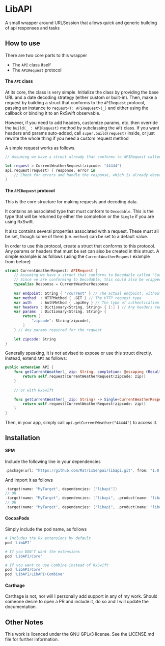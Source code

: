 # LibAPI

A small wrapper around URLSession that allows quick and generic building of api responses and tasks

## How to use

There are two core parts to this wrapper
- The `API` class itself
- The `APIRequest` protocol

#### The `API` class

At its core, the class is very simple. Initialize the class by providing the base URL and a date decoding strategy (either custom or built-in). Then, make a request by building a struct that conforms to the `APIRequest` protocol, passing an instance to `request<T: APIRequest>(_)` and either using the callback or binding it to an RxSwift observable.

However, if you need to add headers, customize params, etc. then override the `build(_ : APIRequest)` method by subclassing the `API` class. If you want headers and params auto-added, call `super.build(request)` inside, or just rewrite the whole thing if you need a custom request method

A simple request works as follows.

```swift
// Assuming we have a struct already that conforms to APIRequest called "CurrentWeatherRequest"

let request = CurrentWeatherRequest(zipcode: "44444")
api.request(request) { response, error in
    // Check for errors and handle the response, which is already deserialized
}
```

#### The `APIRequest` protocol

This is the core structure for making requests and decoding data. 

It contains an associated type that must conform to `Decodable`. This is the type that will be returned by either the completion or the `Single` if you are using RxSwift.

It also contains several properties associated with a request. These must all be set, though some of them (i.e. `method`) can be set to a default value.

In order to use this protocol, create a struct that conforms to this protocol. Any params or headers that must be set can also be created in this struct. A simple example is as follows (using the `CurrentWeatherRequest` example from before)

```swift
struct CurrentWeatherRequest: APIRequest {
    // Assuming we have a struct that conforms to Decodable called "CurrentWeatherResponse"
    // Since we are conforming to Decodable, this could also be wrapped in a Dictionary or Array if necessary
    typealias Response = CurrentWeatherResponse
    
    var endpoint: String { "/current" } // The actual endpoint, without including the base url
    var method  : HTTPMethod { .GET } // The HTTP request type
    var auth    : AuthMethod { .apiKey } // The type of authentication required 
    var headers : Dictionary<String, String> { [:] } // Any headers required (not including the api key)
    var params  : Dictionary<String, String> {
        return [
            "zipcode": String(zipcode),
        ]
    } // Any params required for the request
    
    let zipcode: String
}
```

Generally speaking, it is not advised to expose or use this struct directly. Instead, extend `API` as follows:

```swift
public extension API {
    func getCurrentWeather(_ zip: String, completion: @escaping (Result<T.Response, Error>) -> Void) {
        return self.request(CurrentWeatherRequest(zipcode: zip))
    }
    
    // or with RxSwift
    
    func getCurrentWeather(_ zip: String) -> Single<CurrentWeatherResponse> {
        return self.request(CurrentWeatherRequest(zipcode: zip))
    }
}
```

Then, in your app, simply call `api.getCurrentWeather("44444")` to access it.

## Installation

#### SPM

Include the following line in your dependencies 
```swift
.package(url: "https://github.com/MatrixSenpai/libapi.git", from: "1.0.0")
```

And import it as follows
```swift
.target(name: "MyTarget", dependencies: ["libapi"])
// OR
.target(name: "MyTarget", dependencies: ["libapi", .product(name: "libapi+rxswift", package: "libapi"), "RxSwift"])
// OR
.target(name: "MyTarget", dependencies: ["libapi", .product(name: "libapi+combine", package: "libapi")])
```

#### CocoaPods

Simply include the pod name, as follows
```ruby
# Includes the Rx extensions by default
pod 'LibAPI'

# If you DON'T want the extensions
pod 'LibAPI/Core'

# If you want to use Combine instead of RxSwift
pod 'LibAPI/Core'
pod 'LibAPI/LibAPI+Combine'
```

#### Carthage

Carthage is not, nor will I personally add support in any of my work. Should someone desire to open a PR and include it, do so and I will update the documentation.

## Other Notes

This work is licenced under the GNU GPLv3 license. See the LICENSE.md file for further information.
